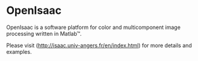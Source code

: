 # OpenIsaac

OpenIsaac is a software platform for color and multicomponent image processing written in Matlab™.

Please visit (http://isaac.univ-angers.fr/en/index.html) for more details and examples.

